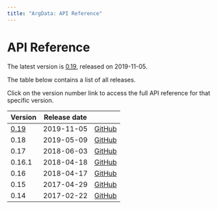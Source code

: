```yaml
---
title: "ArgData: API Reference"
---
```


# API Reference

The latest version is [0.19](/argdata/api/0.19/), released on 2019-11-05.

The table below contains a list of all releases.

Click on the version number link
to access the full API reference for that specific version.


<table class="table table-bordered table-striped table--tiny">
<thead>
    <tr>
        <th>Version</th>
        <th>Release date</th>
        <th></th>
    </tr>
</thead>
<tbody>
    <tr>
        <td><a href="/argdata/api/0.19/">0.19</a></td>
        <td>2019-11-05</td>
        <td><a href="https://github.com/codemeyer/ArgData/releases/tag/0.19">GitHub</a></td>
    </tr>
    <tr>
        <td>0.18</a></td>
        <td>2019-05-09</td>
        <td><a href="https://github.com/codemeyer/ArgData/releases/tag/0.18">GitHub</a></td>
    </tr>
    <tr>
        <td>0.17</a></td>
        <td>2018-06-03</td>
        <td><a href="https://github.com/codemeyer/ArgData/releases/tag/0.17">GitHub</a></td>
    </tr>
    <tr>
        <td>0.16.1</td>
        <td>2018-04-18</td>
        <td><a href="https://github.com/codemeyer/ArgData/releases/tag/0.16.1">GitHub</a></td>
    </tr>
    <tr>
        <td>0.16</td>
        <td>2018-04-17</td>
        <td><a href="https://github.com/codemeyer/ArgData/releases/tag/0.16">GitHub</a></td>
    </tr>
    <tr>
        <td>0.15</td>
        <td>2017-04-29</td>
        <td><a href="https://github.com/codemeyer/ArgData/releases/tag/0.15">GitHub</a></td>
    </tr>
    <tr>
        <td>0.14</td>
        <td>2017-02-22</td>
        <td><a href="https://github.com/codemeyer/ArgData/releases/tag/0.14">GitHub</a></td>
    </tr>
</tbody>
</table>
